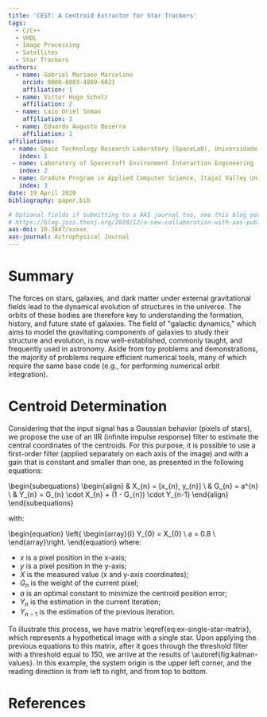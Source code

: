 ```yaml
---
title: 'CEST: A Centroid Extractor for Star Trackers'
tags:
  - C/C++
  - VHDL
  - Image Processing
  - Satellites
  - Star Trackers
authors:
  - name: Gabriel Mariano Marcelino
    orcid: 0000-0003-4889-6021
    affiliation: 1
  - name: Victor Hugo Schulz
    affiliation: 2
  - name: Laio Oriel Seman
    affiliation: 3
  - name: Eduardo Augusto Bezerra
    affiliation: 1
affiliations:
 - name: Space Technology Research Laboratory (SpaceLab), Universidade Federal de Santa Catarina
   index: 1
 - name: Laboratory of Spacecraft Environment Interaction Engineering (LaSEINE), Kyushu Institute of Technology
   index: 2
 - name: Gradute Program in Applied Computer Science, Itajaí Valley University (UNIVALI)
   index: 3
date: 19 April 2020
bibliography: paper.bib

# Optional fields if submitting to a AAS journal too, see this blog post:
# https://blog.joss.theoj.org/2018/12/a-new-collaboration-with-aas-publishing
aas-doi: 10.3847/xxxxx
aas-journal: Astrophysical Journal
---
```


# Summary

The forces on stars, galaxies, and dark matter under external gravitational
fields lead to the dynamical evolution of structures in the universe. The orbits
of these bodies are therefore key to understanding the formation, history, and
future state of galaxies. The field of "galactic dynamics," which aims to model
the gravitating components of galaxies to study their structure and evolution,
is now well-established, commonly taught, and frequently used in astronomy.
Aside from toy problems and demonstrations, the majority of problems require
efficient numerical tools, many of which require the same base code (e.g., for
performing numerical orbit integration).

# Centroid Determination

Considering that the input signal has a Gaussian behavior (pixels of stars), we propose the use of an IIR (infinite impulse response) filter to estimate the central coordinates of the centroids. For this purpose, it is possible to use a first-order filter (applied separately on each axis of the image) and with a gain that is constant and smaller than one, as presented in the following equations:

\begin{subequations}
\begin{align}
    & X_{n} = [x_{n}, y_{n}] \\
    & G_{n} = a^{n} \\
    & Y_{n} = G_{n} \cdot X_{n} + (1 - G_{n}) \cdot Y_{n-1}
\end{align}
\end{subequations}

with:

\begin{equation}
    \left\{ \begin{array}{l}
        Y_{0} = X_{0} \\
        a = 0.8 \\
    \end{array}\right.
\end{equation}
where:

- $x$ is a pixel position in the x-axis;
- $y$ is a pixel position in the y-axis;
- $X$ is the measured value (x and y-axis coordinates);
- $G_{n}$ is the weight of the current pixel;
- $a$ is an optimal constant to minimize the centroid position error;
- $Y_{n}$ is the estimation in the current iteration;
- $Y_{n-1}$ is the estimation of the previous iteration.

To illustrate this process, we have matrix \eqref{eq:ex-single-star-matrix}, which represents a hypothetical image with a single star. Upon applying the previous equations to this matrix, after it goes through the threshold filter with a threshold equal to 150, we arrive at the results of \autoref{fig:kalman-values}. In this example, the system origin is the upper left corner, and the reading direction is from left to right, and from top to bottom.

# References
